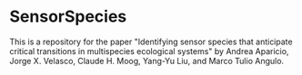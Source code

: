 # SensorSpecies

This is a repository for the paper "Identifying sensor species that anticipate critical transitions in multispecies ecological systems" by  Andrea Aparicio, Jorge X. Velasco, Claude H. Moog, Yang-Yu Liu, and Marco Tulio Angulo.
